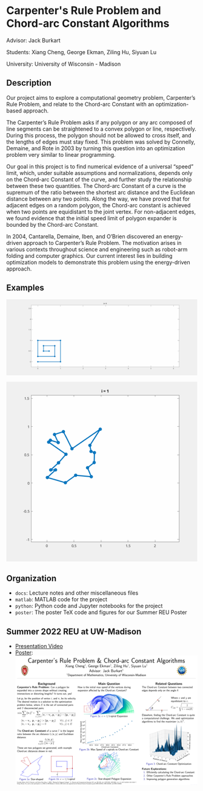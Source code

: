 # Carpenter's Rule Problem and Chord-arc Constant Algorithms

Advisor: Jack Burkart

Students: Xiang Cheng, George Ekman, Ziling Hu, Siyuan Lu

University: University of Wisconsin - Madison

## Description

Our project aims to explore a computational geometry problem, Carpenter’s Rule Problem, and relate to the Chord-arc Constant with an optimization-based approach. 

The Carpenter’s Rule Problem asks if any polygon or any arc composed of line segments can be straightened to a convex polygon or line, respectively. During this process, the polygon should not be allowed to cross itself, and the lengths of edges must stay fixed. This problem was solved by Connelly, Demaine, and Rote in 2003 by turning this question into an optimization problem very similar to linear programming. 

Our goal in this project is to find numerical evidence of a universal “speed” limit, which, under suitable assumptions and normalizations, depends only on the Chord-arc Constant of the curve, and further study the relationship between these two quantities. The Chord-arc Constant of a curve is the supremum of the ratio between the shortest arc distance and the Euclidean distance between any two points. Along the way, we have proved that for adjacent edges on a random polygon, the Chord-arc constant is achieved when two points are equidistant to the joint vertex. For non-adjacent edges, we found evidence that the initial speed limit of polygon expander is bounded by the Chord-arc Constant. 

In 2004, Cantarella, Demaine, Iben, and O’Brien discovered an energy-driven approach to Carpenter’s Rule Problem. The motivation arises in various contexts throughout science and engineering such as robot-arm folding and computer graphics. Our current interest lies in building optimization models to demonstrate this problem using the energy-driven approach. 


## Examples

![Spiral Expansion](spiral_expand.gif)

![Random Polygon Expansion](rand_expand.gif)

## Organization

- `docs`: Lecture notes and other miscellaneous files
- `matlab`: MATLAB code for the project
- `python`: Python code and Jupyter notebooks for the project
- `poster`: The poster TeX code and figures for our Summer REU Poster

## Summer 2022 REU at UW-Madison

- [Presentation Video](https://youtu.be/63-uckn3nbU)
- [Poster](poster/Carpenter_s_Rule.pdf): ![Poster image](poster.png)
